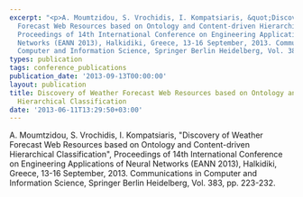 ```yaml
---
excerpt: "<p>A. Moumtzidou, S. Vrochidis, I. Kompatsiaris, &quot;Discovery of Weather
  Forecast Web Resources based on Ontology and Content-driven Hierarchical Classification&quot;,
  Proceedings of 14th International Conference on Engineering Applications of Neural
  Networks (EANN 2013), Halkidiki, Greece, 13-16 September, 2013. Communications in
  Computer and Information Science, Springer Berlin Heidelberg, Vol. 383, pp. 223-232.</p>"
types: publication
tags: conference_publications
publication_date: '2013-09-13T00:00:00'
layout: publication
title: Discovery of Weather Forecast Web Resources based on Ontology and Content-driven
  Hierarchical Classification
date: '2013-06-11T13:29:50+03:00'
---
```

<p>A. Moumtzidou, S. Vrochidis, I. Kompatsiaris, &quot;Discovery of Weather Forecast Web Resources based on Ontology and Content-driven Hierarchical Classification&quot;, Proceedings of 14th International Conference on Engineering Applications of Neural Networks (EANN 2013), Halkidiki, Greece, 13-16 September, 2013. Communications in Computer and Information Science, Springer Berlin Heidelberg, Vol. 383, pp. 223-232.</p>
